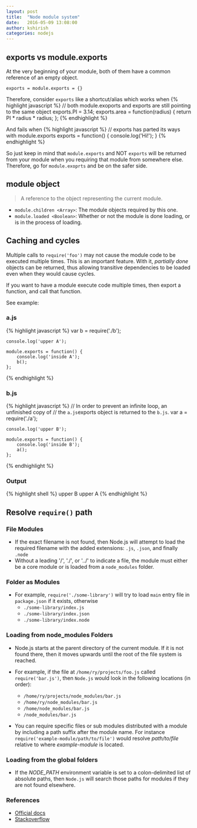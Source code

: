 ```yaml
---
layout: post
title:  "Node module system"
date:   2016-05-09 13:08:00
author: kshirish
categories: nodejs
---
```


## exports vs module.exports
At the very beginning of your module, both of them have a common reference of an empty object.

`exports = module.exports = {}` 

Therefore, consider `exports` like a shortcut/alias which works when
{% highlight javascript %}
    // both module.exoports and exports are still pointing to the same object
    exports.PI = 3.14;
    exports.area = function(radius) {
        return PI * radius * radius;
    };
{% endhighlight %}

And fails when 
{% highlight javascript %}
    // exports has parted its ways with module.exports
    exports = function() {
        console.log('Hi!');
    }
{% endhighlight %}

So just keep in mind that `module.exports` and NOT `exports` will be returned from your module when you requiring that module from somewhere else. Therefore, go for `module.exoprts` and be on the safer side.
 

## module object
> A reference to the object representing the current module.

- `module.children <Array>`: The module objects required by this one.
- `module.loaded <Boolean>`: Whether or not the module is done loading, or is in the process of loading.

## Caching and cycles
Multiple calls to `require('foo')` may not cause the module code to be executed multiple times. This is an important feature. With it, *partially done* objects can be returned, thus allowing transitive dependencies to be loaded even when they would cause cycles.

If you want to have a module execute code multiple times, then export a function, and call that function.

See example:

### a.js
{% highlight javascript %}
    var b = require('./b');

    console.log('upper A');

    module.exports = function() {
        console.log('inside A');
        b();
    };
{% endhighlight %}

### b.js
{% highlight javascript %}
    // In order to prevent an infinite loop, an unfinished copy of 
    // the `a.js`exports object is returned to the `b.js`.
    var a = require('./a');

    console.log('upper B');

    module.exports = function() {
        console.log('inside B');
        a();
    };
{% endhighlight %}

### Output
{% highlight shell %}
    upper B
    upper A
{% endhighlight %}

## Resolve `require()` path

### File Modules
- If the exact filename is not found, then Node.js will attempt to load the required filename with the added extensions: `.js`, `.json`, and finally `.node`
- Without a leading '/', './', or '../' to indicate a file, the module must either be a core module or is loaded from a `node_modules` folder.

### Folder as Modules 
- For example, `require('./some-library')` will try to load `main` entry file in `package.json` if it exists, otherwise 
    - `./some-library/index.js`
    - `./some-library/index.json`
    - `./some-library/index.node`

### Loading from node_modules Folders
- Node.js starts at the parent directory of the current module. If it is not found there, then it moves upwards until the root of the file system is reached.

- For example, if the file at `/home/ry/projects/foo.js` called `require('bar.js')`, then `Node.js` would look in the following locations (in order):

    - `/home/ry/projects/node_modules/bar.js`
    - `/home/ry/node_modules/bar.js`
    - `/home/node_modules/bar.js`
    - `/node_modules/bar.js`

- You can require specific files or sub modules distributed with a module by including a path suffix after the module name. For instance `require('example-module/path/to/file')` would resolve *path/to/file* relative to where *example-module* is located.

### Loading from the global folders
- If the *NODE_PATH* environment variable is set to a colon-delimited list of absolute paths, then `Node.js` will search those paths for modules if they are not found elsewhere.

### References
 - [Official docs](https://nodejs.org/docs/latest/api/modules.html)
 - [Stackoverflow](http://stackoverflow.com/a/26451885/2253756)